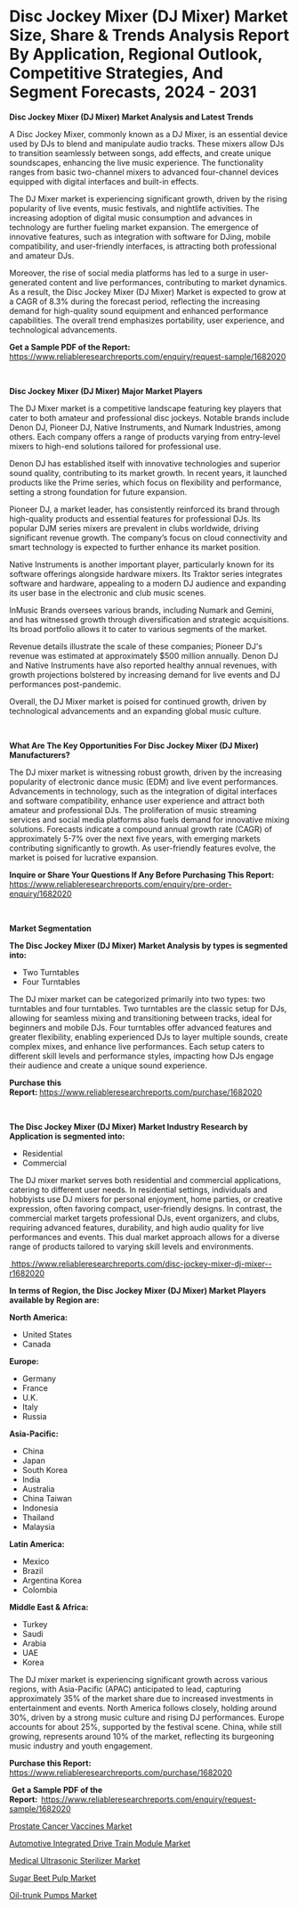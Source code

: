 <p><h1>Disc Jockey Mixer (DJ Mixer) Market Size, Share & Trends Analysis Report By Application, Regional Outlook, Competitive Strategies, And Segment Forecasts, 2024 - 2031</h1></p><p><strong>Disc Jockey Mixer (DJ Mixer) Market Analysis and Latest Trends</strong></p>
<p><p>A Disc Jockey Mixer, commonly known as a DJ Mixer, is an essential device used by DJs to blend and manipulate audio tracks. These mixers allow DJs to transition seamlessly between songs, add effects, and create unique soundscapes, enhancing the live music experience. The functionality ranges from basic two-channel mixers to advanced four-channel devices equipped with digital interfaces and built-in effects.</p><p>The DJ Mixer market is experiencing significant growth, driven by the rising popularity of live events, music festivals, and nightlife activities. The increasing adoption of digital music consumption and advances in technology are further fueling market expansion. The emergence of innovative features, such as integration with software for DJing, mobile compatibility, and user-friendly interfaces, is attracting both professional and amateur DJs.</p><p>Moreover, the rise of social media platforms has led to a surge in user-generated content and live performances, contributing to market dynamics. As a result, the Disc Jockey Mixer (DJ Mixer) Market is expected to grow at a CAGR of 8.3% during the forecast period, reflecting the increasing demand for high-quality sound equipment and enhanced performance capabilities. The overall trend emphasizes portability, user experience, and technological advancements.</p></p>
<p><strong>Get a Sample PDF of the Report:&nbsp;</strong> <a href="https://www.reliableresearchreports.com/enquiry/request-sample/1682020?utm_campaign=12&utm_medium=2&utm_source=Github&utm_content=ia&utm_term=29122024&utm_id=disc-jockey-mixer-dj-mixer">https://www.reliableresearchreports.com/enquiry/request-sample/1682020</a></p>
<p>&nbsp;</p>
<p><strong>Disc Jockey Mixer (DJ Mixer) Major Market Players</strong></p>
<p><p>The DJ Mixer market is a competitive landscape featuring key players that cater to both amateur and professional disc jockeys. Notable brands include Denon DJ, Pioneer DJ, Native Instruments, and Numark Industries, among others. Each company offers a range of products varying from entry-level mixers to high-end solutions tailored for professional use.</p><p>Denon DJ has established itself with innovative technologies and superior sound quality, contributing to its market growth. In recent years, it launched products like the Prime series, which focus on flexibility and performance, setting a strong foundation for future expansion.</p><p>Pioneer DJ, a market leader, has consistently reinforced its brand through high-quality products and essential features for professional DJs. Its popular DJM series mixers are prevalent in clubs worldwide, driving significant revenue growth. The company’s focus on cloud connectivity and smart technology is expected to further enhance its market position.</p><p>Native Instruments is another important player, particularly known for its software offerings alongside hardware mixers. Its Traktor series integrates software and hardware, appealing to a modern DJ audience and expanding its user base in the electronic and club music scenes.</p><p>InMusic Brands oversees various brands, including Numark and Gemini, and has witnessed growth through diversification and strategic acquisitions. Its broad portfolio allows it to cater to various segments of the market.</p><p>Revenue details illustrate the scale of these companies; Pioneer DJ's revenue was estimated at approximately $500 million annually. Denon DJ and Native Instruments have also reported healthy annual revenues, with growth projections bolstered by increasing demand for live events and DJ performances post-pandemic. </p><p>Overall, the DJ Mixer market is poised for continued growth, driven by technological advancements and an expanding global music culture.</p></p>
<p>&nbsp;</p>
<p><strong>What Are The Key Opportunities For Disc Jockey Mixer (DJ Mixer) Manufacturers?</strong></p>
<p><p>The DJ mixer market is witnessing robust growth, driven by the increasing popularity of electronic dance music (EDM) and live event performances. Advancements in technology, such as the integration of digital interfaces and software compatibility, enhance user experience and attract both amateur and professional DJs. The proliferation of music streaming services and social media platforms also fuels demand for innovative mixing solutions. Forecasts indicate a compound annual growth rate (CAGR) of approximately 5-7% over the next five years, with emerging markets contributing significantly to growth. As user-friendly features evolve, the market is poised for lucrative expansion.</p></p>
<p><strong>Inquire or Share Your Questions If Any Before Purchasing This Report:</strong> <a href="https://www.reliableresearchreports.com/enquiry/pre-order-enquiry/1682020?utm_campaign=12&utm_medium=2&utm_source=Github&utm_content=ia&utm_term=29122024&utm_id=disc-jockey-mixer-dj-mixer">https://www.reliableresearchreports.com/enquiry/pre-order-enquiry/1682020</a></p>
<p>&nbsp;</p>
<p><strong>Market Segmentation</strong></p>
<p><strong>The Disc Jockey Mixer (DJ Mixer) Market Analysis by types is segmented into:</strong></p>
<p><ul><li>Two Turntables</li><li>Four Turntables</li></ul></p>
<p><p>The DJ mixer market can be categorized primarily into two types: two turntables and four turntables. Two turntables are the classic setup for DJs, allowing for seamless mixing and transitioning between tracks, ideal for beginners and mobile DJs. Four turntables offer advanced features and greater flexibility, enabling experienced DJs to layer multiple sounds, create complex mixes, and enhance live performances. Each setup caters to different skill levels and performance styles, impacting how DJs engage their audience and create a unique sound experience.</p></p>
<p><strong>Purchase this Report:&nbsp;</strong><a href="https://www.reliableresearchreports.com/purchase/1682020?utm_campaign=12&utm_medium=2&utm_source=Github&utm_content=ia&utm_term=29122024&utm_id=disc-jockey-mixer-dj-mixer">https://www.reliableresearchreports.com/purchase/1682020</a></p>
<p>&nbsp;</p>
<p><strong>The Disc Jockey Mixer (DJ Mixer) Market Industry Research by Application is segmented into:</strong></p>
<p><ul><li>Residential</li><li>Commercial</li></ul></p>
<p><p>The DJ mixer market serves both residential and commercial applications, catering to different user needs. In residential settings, individuals and hobbyists use DJ mixers for personal enjoyment, home parties, or creative expression, often favoring compact, user-friendly designs. In contrast, the commercial market targets professional DJs, event organizers, and clubs, requiring advanced features, durability, and high audio quality for live performances and events. This dual market approach allows for a diverse range of products tailored to varying skill levels and environments.</p></p>
<p><a href="https://www.reliableresearchreports.com/disc-jockey-mixer-dj-mixer--r1682020?utm_campaign=12&utm_medium=2&utm_source=Github&utm_content=ia&utm_term=29122024&utm_id=disc-jockey-mixer-dj-mixer">&nbsp;https://www.reliableresearchreports.com/disc-jockey-mixer-dj-mixer--r1682020</a></p>
<p><strong>In terms of Region, the Disc Jockey Mixer (DJ Mixer) Market Players available by Region are:</strong></p>
<p>
    <p> <strong> North America: </strong>
        <ul>
            <li>United States</li>
            <li>Canada</li>
        </ul>
        </p> 
    <p> <strong> Europe: </strong>
        <ul>
            <li>Germany</li>
            <li>France</li>
            <li>U.K.</li>
            <li>Italy</li>
            <li>Russia</li>
        </ul>
        </p> 
    <p> <strong> Asia-Pacific: </strong>
        <ul>
            <li>China</li>
            <li>Japan</li>
            <li>South Korea</li>
            <li>India</li>
            <li>Australia</li>
            <li>China Taiwan</li>
            <li>Indonesia</li>
            <li>Thailand</li>
            <li>Malaysia</li>
        </ul>
        </p> 
    <p> <strong> Latin America: </strong>
        <ul>
            <li>Mexico</li>
            <li>Brazil</li>
            <li>Argentina Korea</li>
            <li>Colombia</li>
        </ul>
        </p> 
    <p> <strong> Middle East & Africa: </strong>
        <ul>
            <li>Turkey</li>
            <li>Saudi</li>
            <li>Arabia</li>
            <li>UAE</li>
            <li>Korea</li>
        </ul>
    </p>
    </p>
<p><p>The DJ mixer market is experiencing significant growth across various regions, with Asia-Pacific (APAC) anticipated to lead, capturing approximately 35% of the market share due to increased investments in entertainment and events. North America follows closely, holding around 30%, driven by a strong music culture and rising DJ performances. Europe accounts for about 25%, supported by the festival scene. China, while still growing, represents around 10% of the market, reflecting its burgeoning music industry and youth engagement.</p></p>
<p><strong>Purchase this Report: </strong><a href="https://www.reliableresearchreports.com/purchase/1682020?utm_campaign=12&utm_medium=2&utm_source=Github&utm_content=ia&utm_term=29122024&utm_id=disc-jockey-mixer-dj-mixer">https://www.reliableresearchreports.com/purchase/1682020</a></p>
<p>&nbsp;<strong>Get a Sample PDF of the Report:&nbsp;&nbsp;</strong><a href="https://www.reliableresearchreports.com/enquiry/request-sample/1682020?utm_campaign=12&utm_medium=2&utm_source=Github&utm_content=ia&utm_term=29122024&utm_id=disc-jockey-mixer-dj-mixer">https://www.reliableresearchreports.com/enquiry/request-sample/1682020</a></p>
<p><strong></strong></p>
<p><p><a href="https://github.com/yankimber90yankim/Market-Research-Report-List-1/blob/main/prostate-cancer-vaccines-market.md?utm_campaign=12&utm_medium=2&utm_source=Github&utm_content=ia&utm_term=29122024&utm_id=disc-jockey-mixer-dj-mixer">Prostate Cancer Vaccines Market</a></p><p><a href="https://github.com/GenaGaines34/Market-Research-Report-List-1/blob/main/automotive-integrated-drive-train-module-market.md?utm_campaign=12&utm_medium=2&utm_source=Github&utm_content=ia&utm_term=29122024&utm_id=disc-jockey-mixer-dj-mixer">Automotive Integrated Drive Train Module Market</a></p><p><a href="https://github.com/seanmcma708/Market-Research-Report-List-1/blob/main/medical-ultrasonic-sterilizer-market.md?utm_campaign=12&utm_medium=2&utm_source=Github&utm_content=ia&utm_term=29122024&utm_id=disc-jockey-mixer-dj-mixer">Medical Ultrasonic Sterilizer Market</a></p><p><a href="https://github.com/princessbartram3/Market-Research-Report-List-1/blob/main/sugar-beet-pulp-market.md?utm_campaign=12&utm_medium=2&utm_source=Github&utm_content=ia&utm_term=29122024&utm_id=disc-jockey-mixer-dj-mixer">Sugar Beet Pulp Market</a></p><p><a href="https://github.com/edacruz6/Market-Research-Report-List-1/blob/main/oil-trunk-pumps-market.md?utm_campaign=12&utm_medium=2&utm_source=Github&utm_content=ia&utm_term=29122024&utm_id=disc-jockey-mixer-dj-mixer">Oil-trunk Pumps Market</a></p></p>